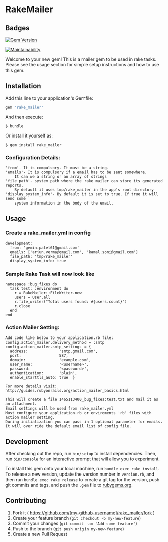 # RakeMailer

## Badges
[![Gem Version](https://badge.fury.io/rb/rake_mailer.svg)](https://badge.fury.io/rb/rake_mailer)

[![Maintainability](https://api.codeclimate.com/v1/badges/1e212f6ddf651f14eaa1/maintainability)](https://codeclimate.com/github/GeminPatel/rake_mailer/maintainability)

Welcome to your new gem! This is a mailer gem to be used in rake tasks.
Please see the usage section for simple setup instructions and how to use this gem.

## Installation

Add this line to your application's Gemfile:

```ruby
gem 'rake_mailer'
```

And then execute:

    $ bundle

Or install it yourself as:

    $ gem install rake_mailer

### Configuration Details:
    'from'- It is compulsory. It must be a string.
    'emails'- It is compulsory if a email has to be sent somewhere.
        It can we a string or an array of strings
    'file_path'- system path where the rake mailer can store its generated reports.
        By default it uses tmp/rake_mailer in the app's root directory
    'display_system_info'- By default it is set to true. If true it will send some 
        system information in the body of the email.


## Usage

### Create a rake_mailer.yml in config
    development:
      from: 'gemin.patel61@gmail.com'
      emails: ['arjun.verma@gmail.com', 'kamal.soni@gmail.com']
      file_path: 'tmp/rake_mailer'
      display_system_info: true

### Sample Rake Task will now look like
    namespace :bug_fixes do
      task test: :environment do
        r = RakeMailer::FileWriter.new
        users = User.all
        r.file_writer("Total users found: #{users.count}")
        r.close
      end
    end

### Action Mailer Setting:
    Add code like below to your application.rb file:
    config.action_mailer.delivery_method = :smtp
    config.action_mailer.smtp_settings = {
      address:              'smtp.gmail.com',
      port:                 587,
      domain:               'example.com',
      user_name:            '<username>',
      password:             '<password>',
      authentication:       'plain',
      enable_starttls_auto: true  }

    For more details visit: http://guides.rubyonrails.org/action_mailer_basics.html

  ```
  This will create a file 1465113400_bug_fixes:test.txt and mail it as an attachment. 
  Email settings will be used from rake_mailer.yml
  Must configure your application.rb or enviroments 'rb' files with action mailer setting.
  During initialization you can pass in 1 optional parameter for emails. It will over ride the default email list of config file.
  ```

## Development

After checking out the repo, run `bin/setup` to install dependencies. Then, run `bin/console` for an interactive prompt that will allow you to experiment.

To install this gem onto your local machine, run `bundle exec rake install`. To release a new version, update the version number in `version.rb`, and then run `bundle exec rake release` to create a git tag for the version, push git commits and tags, and push the `.gem` file to [rubygems.org](https://rubygems.org).

## Contributing

1. Fork it ( https://github.com/[my-github-username]/rake_mailer/fork )
2. Create your feature branch (`git checkout -b my-new-feature`)
3. Commit your changes (`git commit -am 'Add some feature'`)
4. Push to the branch (`git push origin my-new-feature`)
5. Create a new Pull Request

